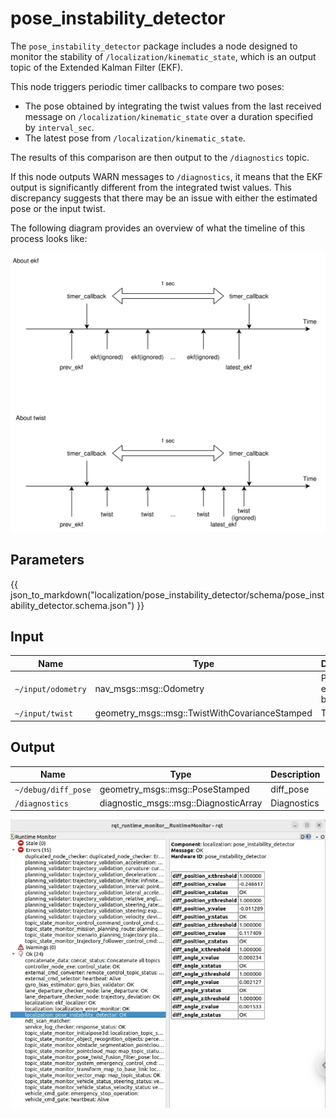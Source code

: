 # pose_instability_detector

The `pose_instability_detector` package includes a node designed to monitor the stability of `/localization/kinematic_state`, which is an output topic of the Extended Kalman Filter (EKF).

This node triggers periodic timer callbacks to compare two poses:

- The pose obtained by integrating the twist values from the last received message on `/localization/kinematic_state` over a duration specified by `interval_sec`.
- The latest pose from `/localization/kinematic_state`.

The results of this comparison are then output to the `/diagnostics` topic.

If this node outputs WARN messages to `/diagnostics`, it means that the EKF output is significantly different from the integrated twist values.
This discrepancy suggests that there may be an issue with either the estimated pose or the input twist.

The following diagram provides an overview of what the timeline of this process looks like:

![timeline](./media/timeline.drawio.svg)

## Parameters

{{ json_to_markdown("localization/pose_instability_detector/schema/pose_instability_detector.schema.json") }}

## Input

| Name               | Type                                           | Description           |
| ------------------ | ---------------------------------------------- | --------------------- |
| `~/input/odometry` | nav_msgs::msg::Odometry                        | Pose estimated by EKF |
| `~/input/twist`    | geometry_msgs::msg::TwistWithCovarianceStamped | Twist                 |

## Output

| Name                | Type                                  | Description |
| ------------------- | ------------------------------------- | ----------- |
| `~/debug/diff_pose` | geometry_msgs::msg::PoseStamped       | diff_pose   |
| `/diagnostics`      | diagnostic_msgs::msg::DiagnosticArray | Diagnostics |

![rqt_runtime_monitor](./media/rqt_runtime_monitor.png)
